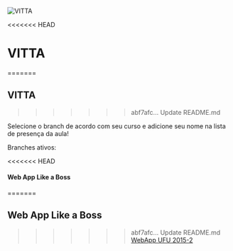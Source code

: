 ![VITTA](https://vitta.me/assets/img/icone_vitta.png "VITTA")

<<<<<<< HEAD
# VITTA
=======
## VITTA
>>>>>>> abf7afc... Update README.md

Selecione o branch de acordo com seu curso e adicione seu nome na lista de presença da aula!

Branches ativos:

<<<<<<< HEAD
#### Web App Like a Boss
=======
## Web App Like a Boss
>>>>>>> abf7afc... Update README.md
[WebApp UFU 2015-2](https://github.com/vitta-health/vitta-cursos/tree/webapp-ufu-2015-2)
